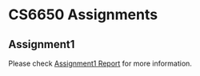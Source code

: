 # CS6650 Assignments

## Assignment1

Please check [Assignment1 Report](./Assignment1/readme.pdf) for more information.